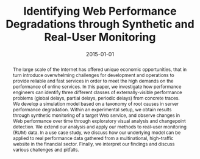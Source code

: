 ---
abstract: The large scale of the Internet has offered unique economic opportunities,
  that in turn introduce overwhelming challenges for development and operations to
  provide reliable and fast services in order to meet the high demands on the performance
  of online services. In this paper, we investigate how performance engineers can
  identify three different classes of externally-visible performance problems (global
  delays, partial delays, periodic delays) from concrete traces. We develop a simulation
  model based on a taxonomy of root causes in server performance degradation. Within
  an experimental setup, we obtain results through synthetic monitoring of a target
  Web service, and observe changes in Web performance over time through exploratory
  visual analysis and changepoint detection. We extend our analysis and apply our
  methods to real-user monitoring (RUM) data. In a use case study, we discuss how
  our underlying model can be applied to real performance data gathered from a multinational,
  high-traffic website in the financial sector. Finally, we interpret our findings
  and discuss various challenges and pitfalls.
authors:
- Juergen Cito
- Devan Gotowka
- Philipp Leitner
- Ryan Pelette
- Dritan Suljoti
- Schahram Dustdar
date: '2015-01-01'
featured: false
links:
- name: Publik
  url: https://publik.tuwien.ac.at/showentry.php?ID=241778&lang=2
publication_types:
- '2'
publishDate: '2015-01-01'
title: Identifying Web Performance Degradations through Synthetic and Real-User Monitoring
url_pdf: ''
---